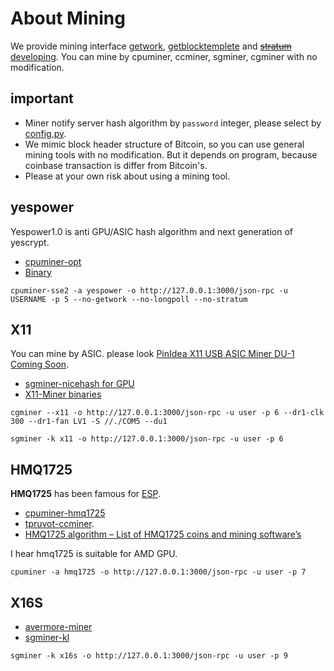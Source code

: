 About Mining
====
We provide mining interface
[getwork](https://en.bitcoin.it/wiki/Getwork), 
[getblocktemplete](https://en.bitcoin.it/wiki/Getblocktemplate) and
[~~stratum~~ developing](/bc4py/user/stratum).
You can mine by cpuminer, ccminer, sgminer, cgminer with no modification.

important
----
* Miner notify server hash algorithm by `password` integer, please select by [config.py](/bc4py/config.py).
* We mimic block header structure of Bitcoin, so you can use general mining tools with no modification.
But it depends on program, because coinbase transaction is differ from Bitcoin's.
* Please at your own risk about using a mining tool.

yespower
----
Yespower1.0 is anti GPU/ASIC hash algorithm and next generation of yescrypt.
* [cpuminer-opt](https://github.com/bellflower2015/cpuminer-opt)
* [Binary](https://github.com/bellflower2015/cpuminer-opt/releases)

```commandline
cpuminer-sse2 -a yespower -o http://127.0.0.1:3000/json-rpc -u USERNAME -p 5 --no-getwork --no-longpoll --no-stratum
```

X11
----
You can mine by ASIC.
please look [PinIdea X11 USB ASIC Miner DU-1 Coming Soon](https://cryptomining-blog.com/tag/x11-miner-du-1/).
* [sgminer-nicehash for GPU](https://github.com/nicehash/sgminer)
* [X11-Miner binaries](https://github.com/stellawxo/X11-Miner)

```commandline
cgminer --x11 -o http://127.0.0.1:3000/json-rpc -u user -p 6 --dr1-clk 300 --dr1-fan LV1 -S //./COM5 --du1
```

```commandline
sgminer -k x11 -o http://127.0.0.1:3000/json-rpc -u user -p 6
```

HMQ1725
----
**HMQ1725** has been famous for [ESP](https://github.com/CryptoCoderz/Espers).
* [cpuminer-hmq1725](https://github.com/CryptoCoderz/cpuminer-hmq1725)
* [tpruvot-ccminer](https://github.com/tpruvot/ccminer).
* [HMQ1725 algorithm – List of HMQ1725 coins and mining software’s](https://coinguides.org/hmq1725-algorithm-coins-miner/)

I hear hmq1725 is suitable for AMD GPU.
```commandline
cpuminer -a hmq1725 -o http://127.0.0.1:3000/json-rpc -u user -p 7
```

X16S
----
* [avermore-miner](https://github.com/brian112358/avermore-miner)
* [sgminer-kl](https://github.com/KL0nLutiy/sgminer-kl)
```commandline
sgminer -k x16s -o http://127.0.0.1:3000/json-rpc -u user -p 9
```
